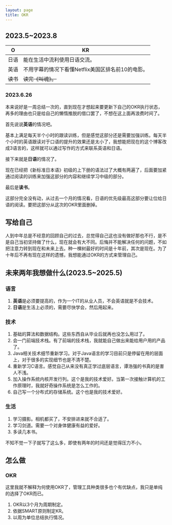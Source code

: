```yaml
---
layout: page
title: OKR
---
```


## 2023.5~2023.8

| O    | KR |
| -------- | ------- |
|日语  | 能在生活中流利使用日语交流。|
|英语 | 不用字幕的情况下看懂Netflix美国区排名前10的电影。|
|~~读书~~|~~读完《叫魂》。~~|

### 2023.6.26

本来说好是一周总结一次的，直到现在才想起来要更新下自己的OKR执行状态，再多的理由也只是给自己的懒惰推脱的借口罢了，不想在这上面再浪费时间了。

首先说说**英语**的情况吧。

基本上满足每天半个小时的跟读训练，但是感觉这部分还是需要加强训练。每天半个小时的英语跟读对于口语的提升的效果还是太小了，我想能把现在的这个博客改成3语言的，这样就可以通过写作的方式来联系英语和日语。

接下来就是**日语**的情况了。

现在已经把《新标准日本语》初级的上下册的语法过了大概有两遍了，后面要加紧通过阅读的训练来加强这部分的内容和继续学习中级的部分。

最后是**读书**。

这部分完全没有动，从过去一个月的情况看，日语的优先级最高这部分要让位给日语的阅读。要把这部分从这次的OKR里面删掉。



## 写给自己

人到中年总是不经意的回顾自己的过去，总觉得自己这也没有做好那也不行，是不是自己当初坚持做了什么，现在就会有大不同。后悔并不能解决任何的问题，不如把注意力转到现在和未来上去。种一棵树最好的时间是十年前，其次是现在。为了十年后不再有现在这样的遗憾，我想能通过OKR的方式来管理自己。

## 未来两年我想做什么(2023.5~2025.5)

### 语言

1. **英语**是必须要提高的，作为一个IT的从业人员，不会英语就是不会技术。
2. **日语**是生活上必须的，需要尽快学会，然后用起来。

### 技术

1. 基础的算法和数据结构。这些东西自从毕业后就再也没怎么用过了。
2. 会一门前端技术栈。有了前端的技术栈，我就能自己做出来能给用户用的产品了。
3. Java相关技术细节重新学习。对于Java语言的学习目前只是停留在用的层面上，对于很多的实现细节也是不清不楚。
4. 重新学习C语言。感觉自己从来没有真正学过底层语言，谭浩强的书真的是害人不浅。
5. 加入操作系统内核开发行列。这个是我的技术爱好。当第一次接触计算机的工作原理时，我就好奇操作系统是怎么工作的。
6. 自己写一个分布式的存储系统。这个也是我的技术爱好。

### 生活

1. 学习摄影。相机都买了，不安排进来就不合适了。
2. 学习剑道。需要一个对身体健康有益的爱好。
3. 多读几本书。

不知不觉一下子就写了这么多，即使有两年的时间还是觉得压力不小。

## 怎么做

### OKR

这里我就不解释为何使用OKR了，管理工具种类很多也个有优缺点，我只是单纯的选择了OKR而已。

1. OKR以3个月为周期制定。
2. 依据SMART原则制定KR。
3. 以周为单位总结执行情况。